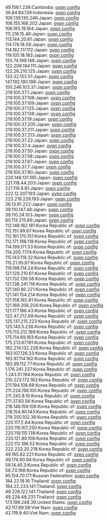 49.156.1.236:Cambodia: [ovpn config](vpn/49_156_1_236.ovpn)  
36.84.84.139:Indonesia: [ovpn config](vpn/36_84_84_139.ovpn)  
106.139.130.246:Japan: [ovpn config](vpn/106_139_130_246.ovpn)  
106.155.168.202:Japan: [ovpn config](vpn/106_155_168_202.ovpn)  
106.165.19.164:Japan: [ovpn config](vpn/106_165_19_164.ovpn)  
111.216.15.46:Japan: [ovpn config](vpn/111_216_15_46.ovpn)  
113.144.20.61:Japan: [ovpn config](vpn/113_144_20_61.ovpn)  
114.176.18.59:Japan: [ovpn config](vpn/114_176_18_59.ovpn)  
114.182.117.112:Japan: [ovpn config](vpn/114_182_117_112.ovpn)  
119.105.18.183:Japan: [ovpn config](vpn/119_105_18_183.ovpn)  
120.74.199.146:Japan: [ovpn config](vpn/120_74_199_146.ovpn)  
122.208.194.111:Japan: [ovpn config](vpn/122_208_194_111.ovpn)  
122.26.210.125:Japan: [ovpn config](vpn/122_26_210_125.ovpn)  
133.32.153.51:Japan: [ovpn config](vpn/133_32_153_51.ovpn)  
147.192.190.198:Japan: [ovpn config](vpn/147_192_190_198.ovpn)  
150.246.103.37:Japan: [ovpn config](vpn/150_246_103_37.ovpn)  
219.100.37.1:Japan: [ovpn config](vpn/219_100_37_1.ovpn)  
219.100.37.108:Japan: [ovpn config](vpn/219_100_37_108.ovpn)  
219.100.37.109:Japan: [ovpn config](vpn/219_100_37_109.ovpn)  
219.100.37.125:Japan: [ovpn config](vpn/219_100_37_125.ovpn)  
219.100.37.138:Japan: [ovpn config](vpn/219_100_37_138.ovpn)  
219.100.37.19:Japan: [ovpn config](vpn/219_100_37_19.ovpn)  
219.100.37.205:Japan: [ovpn config](vpn/219_100_37_205.ovpn)  
219.100.37.211:Japan: [ovpn config](vpn/219_100_37_211.ovpn)  
219.100.37.213:Japan: [ovpn config](vpn/219_100_37_213.ovpn)  
219.100.37.22:Japan: [ovpn config](vpn/219_100_37_22.ovpn)  
219.100.37.4:Japan: [ovpn config](vpn/219_100_37_4.ovpn)  
219.100.37.50:Japan: [ovpn config](vpn/219_100_37_50.ovpn)  
219.100.37.58:Japan: [ovpn config](vpn/219_100_37_58.ovpn)  
219.100.37.67:Japan: [ovpn config](vpn/219_100_37_67.ovpn)  
219.100.37.7:Japan: [ovpn config](vpn/219_100_37_7.ovpn)  
219.100.37.90:Japan: [ovpn config](vpn/219_100_37_90.ovpn)  
220.146.131.185:Japan: [ovpn config](vpn/220_146_131_185.ovpn)  
221.118.44.203:Japan: [ovpn config](vpn/221_118_44_203.ovpn)  
221.118.9.81:Japan: [ovpn config](vpn/221_118_9_81.ovpn)  
222.12.207.193:Japan: [ovpn config](vpn/222_12_207_193.ovpn)  
223.219.229.193:Japan: [ovpn config](vpn/223_219_229_193.ovpn)  
36.13.81.222:Japan: [ovpn config](vpn/36_13_81_222.ovpn)  
39.110.147.48:Japan: [ovpn config](vpn/39_110_147_48.ovpn)  
39.110.24.103:Japan: [ovpn config](vpn/39_110_24_103.ovpn)  
60.113.215.89:Japan: [ovpn config](vpn/60_113_215_89.ovpn)  
112.148.182.181:Korea Republic of: [ovpn config](vpn/112_148_182_181.ovpn)  
112.151.99.87:Korea Republic of: [ovpn config](vpn/112_151_99_87.ovpn)  
112.161.170.151:Korea Republic of: [ovpn config](vpn/112_161_170_151.ovpn)  
112.171.198.118:Korea Republic of: [ovpn config](vpn/112_171_198_118.ovpn)  
114.199.171.53:Korea Republic of: [ovpn config](vpn/114_199_171_53.ovpn)  
114.200.7.174:Korea Republic of: [ovpn config](vpn/114_200_7_174.ovpn)  
115.143.119.32:Korea Republic of: [ovpn config](vpn/115_143_119_32.ovpn)  
115.21.95.67:Korea Republic of: [ovpn config](vpn/115_21_95_67.ovpn)  
119.198.114.24:Korea Republic of: [ovpn config](vpn/119_198_114_24.ovpn)  
121.129.210.61:Korea Republic of: [ovpn config](vpn/121_129_210_61.ovpn)  
121.132.139.58:Korea Republic of: [ovpn config](vpn/121_132_139_58.ovpn)  
121.138.241.116:Korea Republic of: [ovpn config](vpn/121_138_241_116.ovpn)  
121.140.60.221:Korea Republic of: [ovpn config](vpn/121_140_60_221.ovpn)  
121.141.154.214:Korea Republic of: [ovpn config](vpn/121_141_154_214.ovpn)  
121.158.192.81:Korea Republic of: [ovpn config](vpn/121_158_192_81.ovpn)  
121.169.206.204:Korea Republic of: [ovpn config](vpn/121_169_206_204.ovpn)  
121.177.186.43:Korea Republic of: [ovpn config](vpn/121_177_186_43.ovpn)  
122.47.212.69:Korea Republic of: [ovpn config](vpn/122_47_212_69.ovpn)  
125.137.215.223:Korea Republic of: [ovpn config](vpn/125_137_215_223.ovpn)  
125.140.5.236:Korea Republic of: [ovpn config](vpn/125_140_5_236.ovpn)  
175.113.212.189:Korea Republic of: [ovpn config](vpn/175_113_212_189.ovpn)  
175.114.69.163:Korea Republic of: [ovpn config](vpn/175_114_69_163.ovpn)  
175.213.67.191:Korea Republic of: [ovpn config](vpn/175_213_67_191.ovpn)  
182.214.132.226:Korea Republic of: [ovpn config](vpn/182_214_132_226.ovpn)  
183.107.126.33:Korea Republic of: [ovpn config](vpn/183_107_126_33.ovpn)  
183.97.114.162:Korea Republic of: [ovpn config](vpn/183_97_114_162.ovpn)  
183.99.112.77:Korea Republic of: [ovpn config](vpn/183_99_112_77.ovpn)  
1.176.241.237:Korea Republic of: [ovpn config](vpn/1_176_241_237.ovpn)  
1.243.51.194:Korea Republic of: [ovpn config](vpn/1_243_51_194.ovpn)  
210.223.172.183:Korea Republic of: [ovpn config](vpn/210_223_172_183.ovpn)  
211.194.108.68:Korea Republic of: [ovpn config](vpn/211_194_108_68.ovpn)  
211.224.156.100:Korea Republic of: [ovpn config](vpn/211_224_156_100.ovpn)  
211.245.8.10:Korea Republic of: [ovpn config](vpn/211_245_8_10.ovpn)  
211.37.83.56:Korea Republic of: [ovpn config](vpn/211_37_83_56.ovpn)  
218.146.159.106:Korea Republic of: [ovpn config](vpn/218_146_159_106.ovpn)  
218.154.90.143:Korea Republic of: [ovpn config](vpn/218_154_90_143.ovpn)  
219.250.102.36:Korea Republic of: [ovpn config](vpn/219_250_102_36.ovpn)  
220.117.2.84:Korea Republic of: [ovpn config](vpn/220_117_2_84.ovpn)  
220.119.107.250:Korea Republic of: [ovpn config](vpn/220_119_107_250.ovpn)  
220.119.115.138:Korea Republic of: [ovpn config](vpn/220_119_115_138.ovpn)  
220.121.89.108:Korea Republic of: [ovpn config](vpn/220_121_89_108.ovpn)  
222.112.186.52:Korea Republic of: [ovpn config](vpn/222_112_186_52.ovpn)  
222.233.20.218:Korea Republic of: [ovpn config](vpn/222_233_20_218.ovpn)  
49.165.82.221:Korea Republic of: [ovpn config](vpn/49_165_82_221.ovpn)  
49.174.90.94:Korea Republic of: [ovpn config](vpn/49_174_90_94.ovpn)  
59.14.45.3:Korea Republic of: [ovpn config](vpn/59_14_45_3.ovpn)  
59.7.0.168:Korea Republic of: [ovpn config](vpn/59_7_0_168.ovpn)  
95.154.70.171:Russian Federation: [ovpn config](vpn/95_154_70_171.ovpn)  
184.22.18.16:Thailand: [ovpn config](vpn/184_22_18_16.ovpn)  
184.22.233.141:Thailand: [ovpn config](vpn/184_22_233_141.ovpn)  
49.228.122.141:Thailand: [ovpn config](vpn/49_228_122_141.ovpn)  
49.228.48.231:Thailand: [ovpn config](vpn/49_228_48_231.ovpn)  
173.198.248.39:United States: [ovpn config](vpn/173_198_248_39.ovpn)  
42.117.69.58:Viet Nam: [ovpn config](vpn/42_117_69_58.ovpn)  
42.119.9.40:Viet Nam: [ovpn config](vpn/42_119_9_40.ovpn)  
